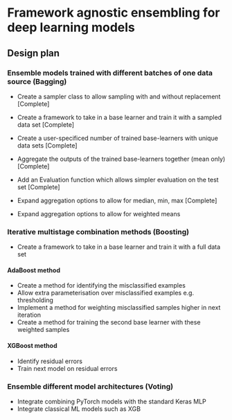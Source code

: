 # Framework agnostic ensembling for deep learning models

## Design plan

### Ensemble models trained with different batches of one data source (Bagging)

- Create a sampler class to allow sampling with and without replacement [Complete]
- Create a framework to take in a base learner and train it with a sampled data set [Complete]
- Create a user-specificed number of trained base-learners with unique data sets [Complete]
- Aggregate the outputs of the trained base-learners together (mean only) [Complete]
- Add an Evaluation function which allows simpler evaluation on the test set [Complete]
- Expand aggregation options to allow for median, min, max [Complete]

- Expand aggregation options to allow for weighted means

### Iterative multistage combination methods (Boosting)

- Create a framework to take in a base learner and train it with a full data set

#### AdaBoost method

- Create a method for identifying the misclassified examples
- Allow extra parameterisation over misclassified examples e.g. thresholding
- Implement a method for weighting misclassified samples higher in next iteration
- Create a method for training the second base learner with these weighted samples

#### XGBoost method

- Identify residual errors
- Train next model on residual errors

### Ensemble different model architectures (Voting)

- Integrate combining PyTorch models with the standard Keras MLP
- Integrate classical ML models such as XGB